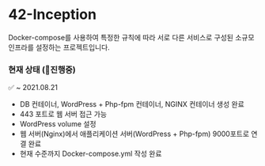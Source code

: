 # 42-Inception
Docker-compose를 사용하여 특정한 규칙에 따라 서로 다른 서비스로 구성된 소규모 인프라를 설정하는 프로젝트입니다.

### 현재 상태 (🤿진행중)
✅ ~ 2021.08.21
<ul>
  <li> DB 컨테이너, WordPress + Php-fpm 컨테이너, NGINX 컨테이너 생성 완료</li>
  <li> 443 포트로 웹 서버 접근 가능</li>
  <li> WordPress volume 설정</li>
  <li> 웹 서버(Nginx)에서 애플리케이션 서버(WordPress + Php-fpm) 9000포트로 연결 완료</li>
  <li> 현재 수준까지 Docker-compose.yml 작성 완료</li>
</ul>
